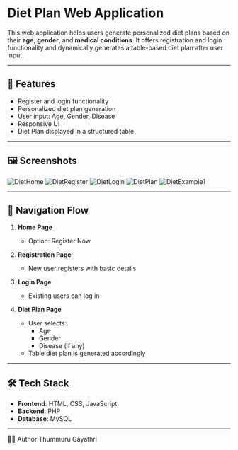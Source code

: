 # Diet Plan Web Application

This web application helps users generate personalized diet plans based on their **age**, **gender**, and **medical conditions**. It offers registration and login functionality and dynamically generates a table-based diet plan after user input.

---

## 🚀 Features

- Register and login functionality
- Personalized diet plan generation
- User input: Age, Gender, Disease
- Responsive UI
- Diet Plan displayed in a structured table

---

## 🖼️ Screenshots

![DietHome](https://github.com/user-attachments/assets/a5bba70a-1efa-4364-9db7-8ba70801627c)
![DietRegister](https://github.com/user-attachments/assets/7270d6df-f0f6-4136-918b-139f9e7f2cca)
![DietLogin](https://github.com/user-attachments/assets/934c04f4-8c94-4d1c-b6e7-0f214db19166)
![DietPlan](https://github.com/user-attachments/assets/80056e28-ff34-4474-87ea-8e37e1b80ad3)
![DietExample1](https://github.com/user-attachments/assets/df08b188-90d4-4883-a910-242a8614d2c8)


---

## 🧭 Navigation Flow

1. **Home Page**
   - Option: Register Now

2. **Registration Page**
   - New user registers with basic details

3. **Login Page**
   - Existing users can log in

4. **Diet Plan Page**
   - User selects:
     - Age
     - Gender
     - Disease (if any)
   - Table diet plan is generated accordingly

---

## 🛠️ Tech Stack

- **Frontend**: HTML, CSS, JavaScript
- **Backend**:  PHP
- **Database**: MySQL

---

🙋‍♂️ Author
Thummuru Gayathri
